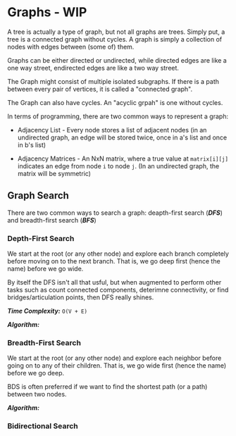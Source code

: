 # Graphs - WIP

A tree is actually a type of graph, but not all graphs are trees. Simply put, a tree is a connected graph without cycles.
A graph is simply a collection of nodes with edges between (some of) them.

Graphs can be either directed or undirected, while directed edges are like a one way street, endirected edges are like a two way street.

The Graph might consist of multiple isolated subgraphs. If there is a path between every pair of vertices, it is called a "connected graph".

The Graph can also have cycles. An "acyclic grpah" is one without cycles.

In terms of programming, there are two common ways to represent a graph:

* Adjacency List - Every node stores a list of adjacent nodes (in an undirected graph, an edge will be stored twice, once in a's list and once in b's list)

* Adjacency Matrices - An NxN matrix, where a true value at `matrix[i][j]` indicates an edge from node `i` to node `j`. (In an undirected graph, the matrix will be symmetric)

## Graph Search

There are two common ways to search a graph: deapth-first search (***DFS***) and breadth-first search (***BFS***)

### Depth-First Search

We start at the root (or any other node) and explore each branch completely before moving on to the next branch. That is, we go deep first (hence the name) before we go wide.

By itself the DFS isn't all that usful, but when augmented to perform other tasks such as count connected components, deterimne connectivity, or find bridges/articulation points, then DFS really shines.

***Time Complexity:*** `O(V + E)`

***Algorithm:***

### Breadth-First Search

We start at the root (or any other node) and explore each neighbor before going on to any of their children. That is, we go wide first (hence the name) before we go deep.

BDS is often preferred if we want to find the shortest path (or a path) between two nodes.

***Algorithm:***

### Bidirectional Search 
